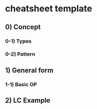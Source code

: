 # cheatsheet template 

## 0) Concept  

### 0-1) Types

### 0-2) Pattern

## 1) General form

### 1-1) Basic OP

## 2) LC Example
